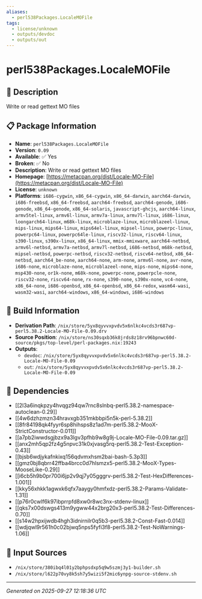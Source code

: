 ```yaml
---
aliases:
  - perl538Packages.LocaleMOFile
tags:
  - license/unknown
  - outputs/devdoc
  - outputs/out
---
```


# perl538Packages.LocaleMOFile

## 📝 Description

Write or read gettext MO files

## 📋 Package Information

- **Name**: `perl538Packages.LocaleMOFile`
- **Version**: `0.09`
- **Available**: ✅ Yes
- **Broken**: ✅ No
- **Description**: Write or read gettext MO files
- **Homepage**: [https://metacpan.org/dist/Locale-MO-File](https://metacpan.org/dist/Locale-MO-File)
- **License**: `unknown`
- **Platforms**: `i686-cygwin`, `x86_64-cygwin`, `x86_64-darwin`, `aarch64-darwin`, `i686-freebsd`, `x86_64-freebsd`, `aarch64-freebsd`, `aarch64-genode`, `i686-genode`, `x86_64-genode`, `x86_64-solaris`, `javascript-ghcjs`, `aarch64-linux`, `armv5tel-linux`, `armv6l-linux`, `armv7a-linux`, `armv7l-linux`, `i686-linux`, `loongarch64-linux`, `m68k-linux`, `microblaze-linux`, `microblazeel-linux`, `mips-linux`, `mips64-linux`, `mips64el-linux`, `mipsel-linux`, `powerpc-linux`, `powerpc64-linux`, `powerpc64le-linux`, `riscv32-linux`, `riscv64-linux`, `s390-linux`, `s390x-linux`, `x86_64-linux`, `mmix-mmixware`, `aarch64-netbsd`, `armv6l-netbsd`, `armv7a-netbsd`, `armv7l-netbsd`, `i686-netbsd`, `m68k-netbsd`, `mipsel-netbsd`, `powerpc-netbsd`, `riscv32-netbsd`, `riscv64-netbsd`, `x86_64-netbsd`, `aarch64_be-none`, `aarch64-none`, `arm-none`, `armv6l-none`, `avr-none`, `i686-none`, `microblaze-none`, `microblazeel-none`, `mips-none`, `mips64-none`, `msp430-none`, `or1k-none`, `m68k-none`, `powerpc-none`, `powerpcle-none`, `riscv32-none`, `riscv64-none`, `rx-none`, `s390-none`, `s390x-none`, `vc4-none`, `x86_64-none`, `i686-openbsd`, `x86_64-openbsd`, `x86_64-redox`, `wasm64-wasi`, `wasm32-wasi`, `aarch64-windows`, `x86_64-windows`, `i686-windows`

## 🔧 Build Information

- **Derivation Path**: `/nix/store/5yx8qyvvxpvdv5x6nlkc4vcds3r687vp-perl5.38.2-Locale-MO-File-0.09.drv`
- **Source Position**: `/nix/store/ns30sqxb36k8jrds8z18rv96bpnwc60d-source/pkgs/top-level/perl-packages.nix:19243`
- **Outputs**:
  - `devdoc`:  `/nix/store/5yx8qyvvxpvdv5x6nlkc4vcds3r687vp-perl5.38.2-Locale-MO-File-0.09`
  - `out`:  `/nix/store/5yx8qyvvxpvdv5x6nlkc4vcds3r687vp-perl5.38.2-Locale-MO-File-0.09`

## 🔗 Dependencies

- [[2l3a6inqkpzy4hvqgz94qw7rnc8slnbq-perl5.38.2-namespace-autoclean-0.29]]
- [[4w6dzhzmzn34hravxgb351mkbbpi5n5k-perl-5.38.2]]
- [[8fr84198qk4fyyr6sp8hihsps8z1ad7m-perl5.38.2-MooX-StrictConstructor-0.011]]
- [[a7pb2iwwdsgjbzx9a3lgv3pfhb9w8g9j-Locale-MO-File-0.09.tar.gz]]
- [[anx2mh5qp2fz4g5npvc31k0xjvasg5rq-perl5.38.2-Test-Exception-0.43]]
- [[bjsb6wdjykafnkixq156qdvmxhsm2bai-bash-5.3p3]]
- [[gmz0bj8qbrr42ffba4brcc0d7hlsmzx5-perl5.38.2-MooX-Types-MooseLike-0.29]]
- [[i6cb5h9b0pr700i6jp2v9qj7y05gggrv-perl5.38.2-Test-HexDifferences-1.001]]
- [[kky56xhkk1agwxk6qfx7aaygy0hmfxdz-perl5.38.2-Params-Validate-1.31]]
- [[p76r0cwlf6k97ibprrpfd8xw0r8wc3nx-stdenv-linux]]
- [[qks7x00dswgs413m9ygww44x2brg20x3-perl5.38.2-Test-Differences-0.70]]
- [[s14w2hpxijwdb4hgh3idnirnilr0q5b3-perl5.38.2-Const-Fast-0.014]]
- [[wdjqwl9r561h0c02bjwq5nps5fyfi3f8-perl5.38.2-Test-NoWarnings-1.06]]

## 📁 Input Sources

- `/nix/store/380ibq4l01y2bphpsdxp5q9w5szmj3y1-builder.sh`
- `/nix/store/l622p70vy8k5sh7y5wizi5f2mic6ynpg-source-stdenv.sh`

---
*Generated on 2025-09-27 12:18:36 UTC*

